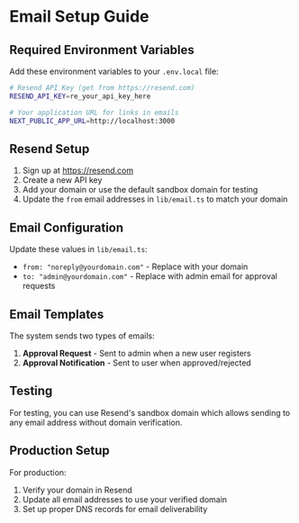 # Email Setup Guide

## Required Environment Variables

Add these environment variables to your `.env.local` file:

```bash
# Resend API Key (get from https://resend.com)
RESEND_API_KEY=re_your_api_key_here

# Your application URL for links in emails
NEXT_PUBLIC_APP_URL=http://localhost:3000
```

## Resend Setup

1. Sign up at https://resend.com
2. Create a new API key
3. Add your domain or use the default sandbox domain for testing
4. Update the `from` email addresses in `lib/email.ts` to match your domain

## Email Configuration

Update these values in `lib/email.ts`:

- `from: "noreply@yourdomain.com"` - Replace with your domain
- `to: "admin@yourdomain.com"` - Replace with admin email for approval requests

## Email Templates

The system sends two types of emails:

1. **Approval Request** - Sent to admin when a new user registers
2. **Approval Notification** - Sent to user when approved/rejected

## Testing

For testing, you can use Resend's sandbox domain which allows sending to any email address without domain verification.

## Production Setup

For production:
1. Verify your domain in Resend
2. Update all email addresses to use your verified domain
3. Set up proper DNS records for email deliverability